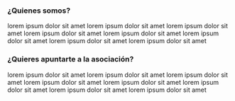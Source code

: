 ### ¿Quienes somos?

lorem ipsum dolor sit amet lorem ipsum dolor sit amet lorem ipsum dolor sit amet lorem ipsum dolor sit amet lorem ipsum dolor sit amet lorem ipsum dolor sit amet lorem ipsum dolor sit amet lorem ipsum dolor sit amet

### ¿Quieres apuntarte a la asociación?

lorem ipsum dolor sit amet lorem ipsum dolor sit amet lorem ipsum dolor sit amet lorem ipsum dolor sit amet lorem ipsum dolor sit amet lorem ipsum dolor sit amet lorem ipsum dolor sit amet lorem ipsum dolor sit amet
